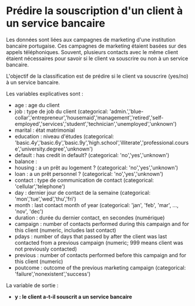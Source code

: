 # Prédire la souscription d'un client à un service bancaire 
Les données sont liées aux campagnes de marketing d'une institution bancaire portugaise. Ces campagnes de marketing étaient basées sur des appels téléphoniques. Souvent, plusieurs contacts avec le même client étaient nécessaires pour savoir si le client va souscrire ou non à un service bancaire. 

L'objectif de la classification est de prédire si le client va souscrire (yes/no) à un service bancaire.

Les variables explicatives sont :

- age : age du client 
- job : type de job du client (categorical: 'admin.','blue-collar','entrepreneur','housemaid','management','retired','self-employed','services','student','technician','unemployed','unknown')
- marital : état matrimonial
- education : niveau d'études (categorical: 'basic.4y','basic.6y','basic.9y','high.school','illiterate','professional.course','university.degree','unknown')
- default : has credit in default? (categorical: 'no','yes','unknown')
- balance : 
- housing : a un prêt au logement ? (categorical: 'no','yes','unknown') 
- loan : a un prêt personnel ? (categorical: 'no','yes','unknown') 
- contact : type de communication de contact (categorical: 'cellular','telephone')
- day : dernier jour de contact de la semaine (categorical: 'mon','tue','wed','thu','fri')   
- month : last contact month of year (categorical: 'jan', 'feb', 'mar', ..., 'nov', 'dec')
- duration : durée du dernier contact, en secondes (numérique) 
- campaign : number of contacts performed during this campaign and for this client (numeric, includes last contact)
- pdays : number of days that passed by after the client was last contacted from a previous campaign (numeric; 999 means client was not previously contacted)
- previous : number of contacts performed before this campaign and for this client (numeric)
- poutcome : outcome of the previous marketing campaign (categorical: 'failure','nonexistent','success')

La variable de sortie : 
- **y : le client a-t-il souscrit a un service bancaire**

